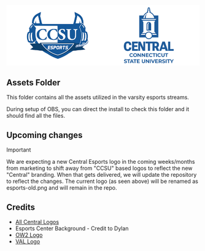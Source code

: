 ![Esports Logo](esports.png)
## Assets Folder
This folder contains all the assets utilized in the varsity esports streams.

During setup of OBS, you can direct the install to check this folder and it should find all the files.

## Upcoming changes
> [!IMPORTANT]
> We are expecting a new Central Esports logo in the coming weeks/months from marketing to shift away from "CCSU" based logos to reflect the new "Central" branding. When that gets delivered, we will update the repository to reflect the changes. The current logo (as seen above) will be renamed as esports-old.png and will remain in the repo.

## Credits
- [All Central Logos](https://www.ccsu.edu/mc/brand-resources)
- Esports Center Background - Credit to Dylan
- [OW2 Logo](https://overwatch.blizzard.com/en-us/)
- [VAL Logo](https://playvalorant.com/en-us/)

